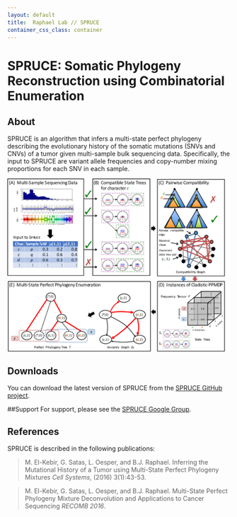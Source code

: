 ```yaml
---
layout: default
title:  Raphael Lab // SPRUCE
container_css_class: container
---
```


# SPRUCE: Somatic Phylogeny Reconstruction using Combinatorial Enumeration

## About
SPRUCE is an algorithm that infers a multi-state perfect phylogeny describing the evolutionary history of the somatic mutations (SNVs and CNVs) of a tumor given multi-sample bulk sequencing data. Specifically, the input to SPRUCE are variant allele frequencies and copy-number mixing proportions for each SNV in each sample. 

[<img src="spruce.png" style="width: 800px"/>](spruce.png)

<a name="download"></a>

## Downloads 
You can download the latest version of SPRUCE from the [SPRUCE GitHub project](https://github.com/raphael-group/spruce).

##Support
For support, please see the [SPRUCE Google Group](https://groups.google.com/forum/#!forum/sprucealgorithm).

<a name="reference"></a>

## References
SPRUCE is described in the following publications:

>M. El-Kebir, G. Satas, L. Oesper, and B.J. Raphael.
>Inferring the Mutational History of a Tumor using Multi-State Perfect Phylogeny Mixtures
>*Cell Systems*, (2016) 3(1):43-53.

>M. El-Kebir, G. Satas, L. Oesper, and B.J. Raphael.
>Multi-State Perfect Phylogeny Mixture Deconvolution and Applications to Cancer Sequencing
>*RECOMB 2016*.


